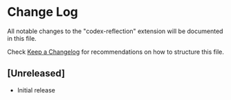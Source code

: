 # Change Log

All notable changes to the "codex-reflection" extension will be documented in this file.

Check [Keep a Changelog](http://keepachangelog.com/) for recommendations on how to structure this file.

## [Unreleased]

- Initial release